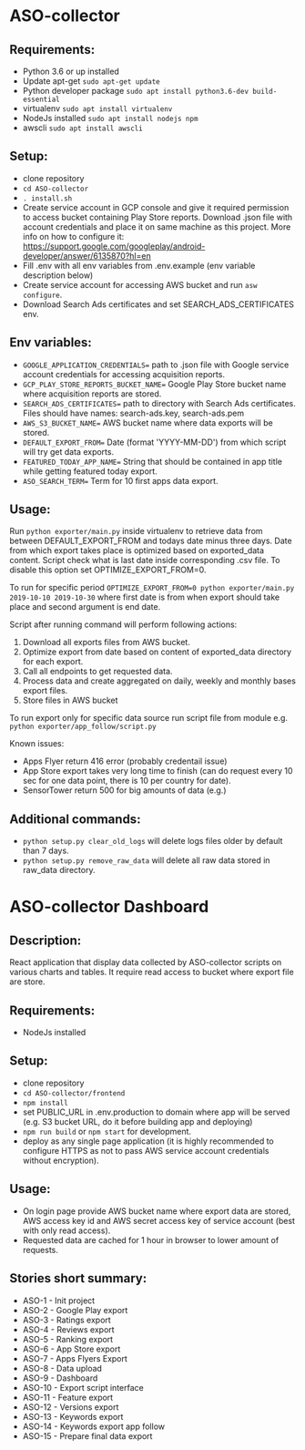 # ASO-collector

## Requirements:
- Python 3.6 or up installed 
- Update apt-get ```sudo apt-get update```
- Python developer package ```sudo apt install python3.6-dev build-essential```
- virtualenv ```sudo apt install virtualenv```
- NodeJs installed ```sudo apt install nodejs npm```
- awscli ```sudo apt install awscli```


## Setup:
- clone repository
- ```cd ASO-collector```
- ```. install.sh```
- Create service account in GCP console and give it required permission to access bucket containing Play Store reports. Download .json file with account credentials and place it on same machine as this project. More info on how to configure it: https://support.google.com/googleplay/android-developer/answer/6135870?hl=en
- Fill .env with all env variables from .env.example (env variable description below)
- Create service account for accessing AWS bucket and run ```asw configure```.
- Download Search Ads certificates and set SEARCH_ADS_CERTIFICATES env.


## Env variables:
- ```GOOGLE_APPLICATION_CREDENTIALS=``` path to .json file with Google service account credentials for accessing acquisition reports. 
- ```GCP_PLAY_STORE_REPORTS_BUCKET_NAME=``` Google Play Store bucket name where acquisition reports are stored.
- ```SEARCH_ADS_CERTIFICATES=``` path to directory with Search Ads certificates. Files should have names: search-ads.key, search-ads.pem
- ```AWS_S3_BUCKET_NAME=``` AWS bucket name where data exports will be stored.
- ```DEFAULT_EXPORT_FROM=``` Date (format 'YYYY-MM-DD') from which script will try get data exports.
- ```FEATURED_TODAY_APP_NAME=``` String that should be contained in app title while getting featured today export. 
- ```ASO_SEARCH_TERM=``` Term for 10 first apps data export.


## Usage:

Run ```python exporter/main.py``` inside virtualenv to retrieve data from between DEFAULT_EXPORT_FROM and todays date minus three days. Date from which export takes place is optimized based on exported_data content. Script check what is last date inside corresponding .csv file. To disable this option set OPTIMIZE_EXPORT_FROM=0.

To run for specific period ```OPTIMIZE_EXPORT_FROM=0 python exporter/main.py 2019-10-10 2019-10-30``` where first date is from when export should take place and second argument is end date.

Script after running command will perform following actions:
1. Download all exports files from AWS bucket.
2. Optimize export from date based on content of exported_data directory for each export.
3. Call all endpoints to get requested data.
4. Process data and create aggregated on daily, weekly and monthly bases export files.
5. Store files in AWS bucket

To run export only for specific data source run script file from module e.g. ```python exporter/app_follow/script.py```


Known issues:
- Apps Flyer return 416 error (probably credentail issue)
- App Store export takes very long time to finish (can do request every 10 sec for one data point, there is 10 per country for date). 
- SensorTower return 500 for big amounts of data (e.g.)

## Additional commands:
- ```python setup.py clear_old_logs``` will delete logs files older by default than 7 days.
- ```python setup.py remove_raw_data``` will delete all raw data stored in raw_data directory.


# ASO-collector Dashboard


## Description:

React application that display data collected by ASO-collector scripts on various charts and tables. It require read access to bucket where export file are store. 


## Requirements:
- NodeJs installed 


## Setup:
- clone repository
- ```cd ASO-collector/frontend```
- ```npm install```
- set PUBLIC_URL in .env.production to domain where app will be served (e.g. S3 bucket URL, do it before building app and deploying)
- ```npm run build``` or ```npm start``` for development.
- deploy as any single page application (it is highly recommended to configure HTTPS as not to pass AWS service account credentials without encryption).


## Usage:
- On login page provide AWS bucket name where export data are stored, AWS access key id and
AWS secret access key of service account (best with only read access).
- Requested data are cached for 1 hour in browser to lower amount of requests.



## Stories short summary:
- ASO-1 - Init project
- ASO-2 - Google Play export
- ASO-3 - Ratings export
- ASO-4 - Reviews export 
- ASO-5 - Ranking export
- ASO-6 - App Store export 
- ASO-7 - Apps Flyers Export
- ASO-8 - Data upload
- ASO-9 - Dashboard
- ASO-10 - Export script interface
- ASO-11 - Feature export
- ASO-12 - Versions export
- ASO-13 - Keywords export
- ASO-14 - Keywords export app follow
- ASO-15 - Prepare final data export
